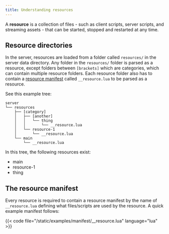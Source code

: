 ```yaml
---
title: Understanding resources
---
```


A **resource** is a collection of files - such as client scripts, server scripts, and streaming assets - that can be started, stopped and restarted at any time.

Resource directories
--------------------

In the server, resources are loaded from a folder called `resources/` in the server data directory. Any folder in the `resources/` folder is parsed as a resource, except folders between `[brackets]` which are categories, which can contain multiple resource folders. Each resource folder also has to contain a [resource manifest](/guides/resource-manifest) called `__resource.lua` to be parsed as a resource.

See this example tree:

```
server
└── resources
    ├── [category]
    │   ├── [another]
    │   │   └── thing
    │   │       └── __resource.lua
    │   └── resource-1
    │       └── __resource.lua
    └── main
        └── __resource.lua
```

In this tree, the following resources exist:

-   main
-   resource-1
-   thing

The resource manifest
---------------------

Every resource is required to contain a resource manifest by the name of `__resource.lua` defining what files/scripts are used by the resource. A quick example manifest follows:

{{< code file="/static/examples/manifest/__resource.lua" language="lua" >}}
